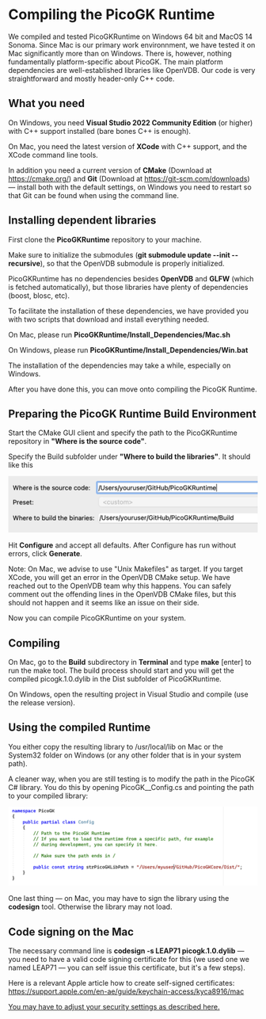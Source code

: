 # Compiling the PicoGK Runtime

We compiled and tested PicoGKRuntime on Windows 64 bit and MacOS 14 Sonoma. Since Mac is our primary work environnment, we have tested it on Mac significantly more than on Windows. There is, however, nothing fundamentally platform-specific about PicoGK. The main platform dependencies are well-established libraries like OpenVDB. Our code is very straightforward and mostly header-only C++ code.

## What you need

On Windows, you need **Visual Studio 2022 Community Edition** (or higher) with C++ support installed (bare bones C++ is enough).

On Mac, you need the latest version of **XCode** with C++ support, and the XCode command line tools.

In addition you need a current version of **CMake** (Download at https://cmake.org/) and **Git** (Download at https://git-scm.com/downloads) — install both with the default settings, on Windows you need to restart so that Git can be found when using the command line.

## Installing dependent libraries

First clone the **PicoGKRuntime** repository to your machine. 

Make sure to initialize the submodules (**git submodule update --init --recursive**), so that the OpenVDB submodule is properly initialized.

PicoGKRuntime has no dependencies besides **OpenVDB** and **GLFW** (which is fetched automatically), but those libraries have plenty of dependencies (boost, blosc, etc).

To facilitate the installation of these dependencies, we have provided you with two scripts that download and install everything needed.

On Mac, please run **PicoGKRuntime/Install_Dependencies/Mac.sh**

On Windows, please run **PicoGKRuntime/Install_Dependencies/Win.bat** 

The installation of the dependencies may take a while, especially on Windows.

After you have done this, you can move onto compiling the PicoGK Runtime.

## Preparing the PicoGK Runtime Build Environment

Start the CMake GUI client and specify the path to the PicoGKRuntime repository in **"Where is the source code"**.

Specify the Build subfolder under **"Where to build the libraries"**. It should like this

<img src="images/image-20231017134154856.png" alt="image-20231017134154856" style="zoom:50%;" />

Hit **Configure** and accept all defaults. After Configure has run without errors, click **Generate**.

Note: On Mac, we advise to use "Unix Makefiles" as target. If you target XCode, you will get an error in the OpenVDB CMake setup. We have reached out to the OpenVDB team why this happens. You can safely comment out the offending lines in the OpenVDB CMake files, but this should not happen and it seems like an issue on their side.

Now you can compile PicoGKRuntime on your system.

## Compiling

On Mac, go to the **Build** subdirectory in **Terminal** and type **make** [enter] to run the make tool. The build process should start and you will get the compiled picogk.1.0.dylib in the Dist subfolder of PicoGKRuntime.

On Windows, open the resulting project in Visual Studio and compile (use the release version).

## Using the compiled Runtime

You either copy the resulting library to /usr/local/lib on Mac or the System32 folder on Windows (or any other folder that is in your system path).

A cleaner way, when you are still testing is to modify the path in the PicoGK C# library. You do this by opening PicoGK__Config.cs and pointing the path to your compiled library:

<img src="images/image-20231014185209784.png" alt="image-20231017164620416" style="zoom:50%;" />

One last thing — on Mac, you may have to sign the library using the **codesign** tool. Otherwise the library may not load. 

## Code signing on the Mac

The necessary command line is **codesign -s LEAP71 picogk.1.0.dylib** — you need to have a valid code signing certificate for this (we used one we named LEAP71 — you can self issue this certificate, but it's a few steps).

Here is a relevant Apple article how to create self-signed certificates: https://support.apple.com/en-ae/guide/keychain-access/kyca8916/mac

[You may have to adjust your security settings as described here.](../Runtime/readme.md)
